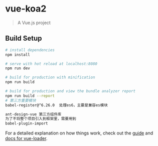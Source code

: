 # vue-koa2

> A Vue.js project

## Build Setup

``` bash
# install dependencies
npm install

# serve with hot reload at localhost:8080
npm run dev

# build for production with minification
npm run build

# build for production and view the bundle analyzer report
npm run build --report
# 第三方重要模块
babel-register@^6.26.0  处理es6，主要是兼容es模块

ant-design-vue 第三方组件库
为了不将整个项目引入到框架里，需要用到
babel-plugin-import

```

For a detailed explanation on how things work, check out the [guide](http://vuejs-templates.github.io/webpack/) and [docs for vue-loader](http://vuejs.github.io/vue-loader).
